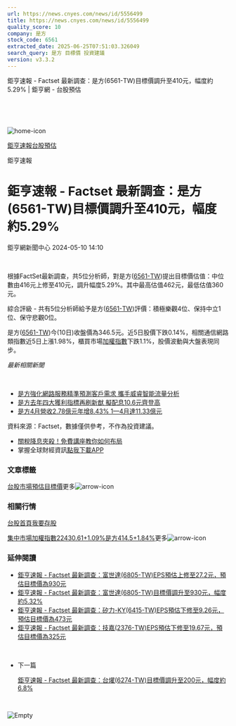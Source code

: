 ```yaml
---
url: https://news.cnyes.com/news/id/5556499
title: https://news.cnyes.com/news/id/5556499
quality_score: 10
company: 是方
stock_code: 6561
extracted_date: 2025-06-25T07:51:03.326049
search_query: 是方 目標價 投資建議
version: v3.3.2
---
```


鉅亨速報 - Factset 最新調查：是方(6561-TW)目標價調升至410元，幅度約5.29% | 鉅亨網 - 台股預估

‌

‌

![home-icon](/assets/icons/breadCrumb/symbol-icon-home.svg)

[鉅亨速報](/news/cat/anue_live)[台股預估](/news/cat/tw_forecast)

鉅亨速報

# 鉅亨速報 - Factset 最新調查：是方(6561-TW)目標價調升至410元，幅度約5.29%

鉅亨網新聞中心 2024-05-10 14:10

‌

根據FactSet最新調查，共5位分析師，對是方([6561-TW](https://www.cnyes.com/twstock/6561))提出目標價估值：中位數由416元上修至410元，調升幅度5.29%。其中最高估值462元，最低估值360元。

綜合評級 - 共有5位分析師給予是方([6561-TW](https://www.cnyes.com/twstock/6561))評價：積極樂觀4位、保持中立1位、保守悲觀0位。

是方([6561-TW](https://www.cnyes.com/twstock/6561))今(10日)收盤價為346.5元。近5日股價下跌0.14%，相關通信網路類指數近5日上漲1.98%，櫃買市場[加權指數](https://invest.cnyes.com/index/TWS/TSE01)下跌1.1%，股價波動與大盤表現同步。

*最新相關新聞*

‌

* [是方強化網路服務精準預測客戶需求 攜手威睿智能流量分析](https://news.cnyes.com/news/id/5469571)
* [是方去年四大獲利指標再刷新猷 擬配息10.6元齊登高](https://news.cnyes.com/news/id/5455581)
* [是方4月營收2.78億元年增8.43% 1—4月達11.33億元](https://news.cnyes.com/news/id/5547625)

資料來源：Factset，數據僅供參考，不作為投資建議。

* [關稅降息夾殺！免費講座教你如何布局](https://www.rsc.com.tw/Cnyes_RSC/SeminarBooking2025InvestmentOutlook.aspx?utm_source=anue&utm_medium=usstocks_end)
* 掌握全球財經資訊[點我下載APP](http://www.cnyes.com/app/?utm_source=mweb&utm_medium=HamMenuBanner&utm_campaign=fixed&utm_content=entr)

### 文章標籤

[台股](https://news.cnyes.com/tag/台股 "台股")[市場預估](https://news.cnyes.com/tag/市場預估 "市場預估")[目標價](https://news.cnyes.com/tag/目標價 "目標價")更多![arrow-icon](/assets/icons/arrows/arrow-down.svg)

### 相關行情

[台股首頁](https://www.cnyes.com/twstock)[我要存股](https://supr.link/8OHaU)

[集中市場加權指數22430.61+1.09%](https://invest.cnyes.com/index/TWS/TSE01)[是方414.5+1.84%](https://www.cnyes.com/twstock/6561)更多![arrow-icon](/assets/icons/arrows/arrow-down.svg)

### 延伸閱讀

* [鉅亨速報 - Factset 最新調查：富世達(6805-TW)EPS預估上修至27.2元，預估目標價為930元](/news/id/6037443)
* [鉅亨速報 - Factset 最新調查：富世達(6805-TW)目標價調升至930元，幅度約5.32%](/news/id/6037441)
* [鉅亨速報 - Factset 最新調查：矽力-KY(6415-TW)EPS預估下修至9.26元，預估目標價為473元](/news/id/6036929)
* [鉅亨速報 - Factset 最新調查：技嘉(2376-TW)EPS預估下修至19.67元，預估目標價為325元](/news/id/6036928)

‌

* 下一篇

  [鉅亨速報 - Factset 最新調查：台燿(6274-TW)目標價調升至200元，幅度約6.8%](/news/id/5553122)

‌

![Empty](/assets/icons/skeleton/empty-image.svg)

‌